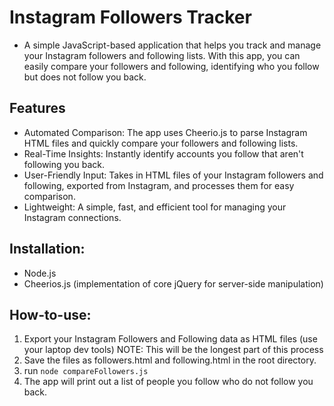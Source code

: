 # Instagram Followers Tracker
- A simple JavaScript-based application that helps you track and manage your Instagram followers and following lists. With this app, you can easily compare your followers and following, identifying who you follow but does not follow you back.

## Features
- Automated Comparison: The app uses Cheerio.js to parse Instagram HTML files and quickly compare your followers and following lists.
- Real-Time Insights: Instantly identify accounts you follow that aren't following you back.
- User-Friendly Input: Takes in HTML files of your Instagram followers and following, exported from Instagram, and processes them for easy comparison.
- Lightweight: A simple, fast, and efficient tool for managing your Instagram connections.

## Installation:
- Node.js
- Cheerios.js (implementation of core jQuery for server-side manipulation)

## How-to-use:

1. Export your Instagram Followers and Following data as HTML files (use your laptop dev tools) NOTE: This will be the longest part of this process
2. Save the files as followers.html and following.html in the root directory.
3. run `node compareFollowers.js`
4. The app will print out a list of people you follow who do not follow you back.
 